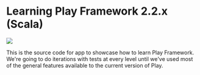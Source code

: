 # Learning Play Framework 2.2.x (Scala)

<img src="https://www.codeship.io/projects/060a58b0-1db8-0131-30a0-3eb1871875f5/status">

This is the source code for app to showcase how to learn Play Framework.  We're going to do iterations with tests at every level until we've used most of the general features available to the current version of Play.
